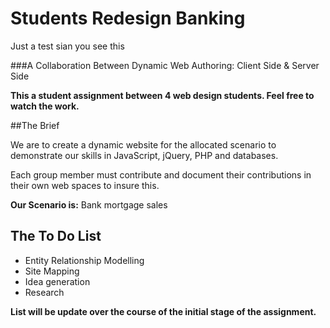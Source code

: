 Students Redesign Banking 
====================================
Just a test sian you see this

###A Collaboration Between Dynamic Web Authoring: Client Side & Server Side

**This a student assignment between 4 web design students. Feel free to watch the work.**

##The Brief

We are to create a dynamic website for the allocated scenario to demonstrate our skills in JavaScript, jQuery, PHP and databases. 

Each group member must contribute and document their contributions in their own web spaces to insure this. 

**Our Scenario is:** Bank mortgage sales

## The To Do List

* Entity Relationship Modelling
* Site Mapping
* Idea generation 
* Research

**List will be update over the course of the initial stage of the assignment.**

